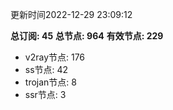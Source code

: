 更新时间2022-12-29 23:09:12

**总订阅: 45**
**总节点: 964**
**有效节点: 229**
- v2ray节点: 176
- ss节点: 42
- trojan节点: 8
- ssr节点: 3
